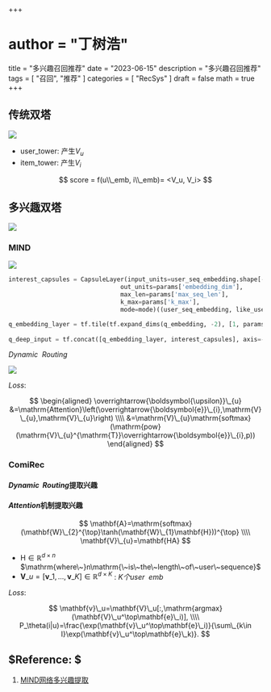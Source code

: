+++
# author = "丁树浩"
title = "多兴趣召回推荐"
date = "2023-06-15"
description = "多兴趣召回推荐"
tags = [
  "召回",
  "推荐"
]
categories = [
  "RecSys"
]
draft = false
math = true
+++


## 传统双塔

![](https://markdown-1258220306.cos.ap-shenzhen-fsi.myqcloud.com/img/mind0.png)

- user_tower: 产生$V_u$
- item_tower: 产生$V_i$

$$
score = f(u\\_emb, i\\_emb)= <V_u, V_i>
$$

## 多兴趣双塔

![](https://markdown-1258220306.cos.ap-shenzhen-fsi.myqcloud.com/img/mind1.png)



### MIND

![](https://markdown-1258220306.cos.ap-shenzhen-fsi.myqcloud.com/img/mind3.png)

```python
interest_capsules = CapsuleLayer(input_units=user_seq_embedding.shape[-1],
                               out_units=params['embedding_dim'], 
                               max_len=params['max_seq_len'],
                               k_max=params['k_max'],
                               mode=mode)((user_seq_embedding, like_user_seq_len)) # [B, k_max, embedding_dim] 

q_embedding_layer = tf.tile(tf.expand_dims(q_embedding, -2), [1, params['k_max'], 1]) # [B, k_max, 64] 
 
q_deep_input = tf.concat([q_embedding_layer, interest_capsules], axis=-1) # [B, k_max, embedding_dim+64] 
```

$Dynamic \ \ Routing$


![](https://markdown-1258220306.cos.ap-shenzhen-fsi.myqcloud.com/img/dr.png)

$Loss$:

$$
\begin{aligned}
\overrightarrow{\boldsymbol{\upsilon}}\_{u}
&=\mathrm{Attention}\left(\overrightarrow{\boldsymbol{e}}\_{i},\mathrm{V}\_{u},\mathrm{V}\_{u}\right) \\\\
&=\mathrm{V}\_{u}\mathrm{softmax}(\mathrm{pow}(\mathrm{V}\_{u}^{\mathrm{T}}\overrightarrow{\boldsymbol{e}}\_{i},p))
\end{aligned}
$$

### ComiRec

#### $Dynamic \ \ Routing$提取兴趣

#### $Attention$机制提取兴趣

$$
\mathbf{A}=\mathrm{softmax}(\mathbf{W}\_{2}^{\top}\tanh(\mathbf{W}\_{1}\mathbf{H}))^{\top} \\\\
\mathbf{V}\_{u}=\mathbf{HA}
$$

- $\mathrm{H}\in \mathbb{R}^{d \times n}$ $\mathrm{where\~}n\mathrm{\~is\~the\~length\~of\~user\~sequence}$
- $\mathbf{V}\_{u}=[\mathbf{v}\_{1},...,\mathbf{v}\_{K}]\in\mathbb{R}^{d\times K}$ : $K个user \ \ emb$

$Loss$:

$$
\mathbf{v}\_u=\mathbf{V}\_u[:,\mathrm{argmax}(\mathbf{V}\_u^\top\mathbf{e}\_i)], \\\\
P_\theta(i|u)=\frac{\exp(\mathbf{v}\_u^\top\mathbf{e}\_i)}{\sum\_{k\in I}\exp(\mathbf{v}\_u^\top\mathbf{e}\_k)}.
$$


## $Reference: $

1. [MIND网络多兴趣提取](https://github.com/datawhalechina/fun-rec/blob/master/docs/ch02/ch2.1/ch2.1.4/MIND.md)